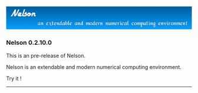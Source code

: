 ![banner](banner_homepage.png)

### Nelson 0.2.10.0

This is an pre-release of Nelson.

Nelson is an extendable and modern numerical computing environment.

Try it !


* * *




